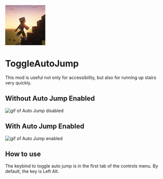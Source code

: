 <img src="src/main/resources/assets/toggleautojump/icon.png" width="128">

# ToggleAutoJump

This mod is useful not only for accessibility, but also for running up stairs very quickly.

## Without Auto Jump Enabled

![gif of Auto Jump disabled](gifs/AutoJumpDisabled.gif)

## With Auto Jump Enabled

![gif of Auto Jump enabled](gifs/AutoJumpDisabled.gif)

## How to use
The keybind to toggle auto jump is in the first tab of the controls menu. By default, the key is Left Alt.